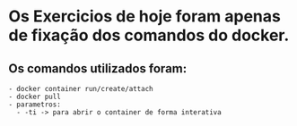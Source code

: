 # Os Exercicios de hoje foram apenas de fixação dos comandos do docker.
## Os comandos utilizados foram:

```
- docker container run/create/attach
- docker pull
- parametros:
  - -ti -> para abrir o container de forma interativa
```